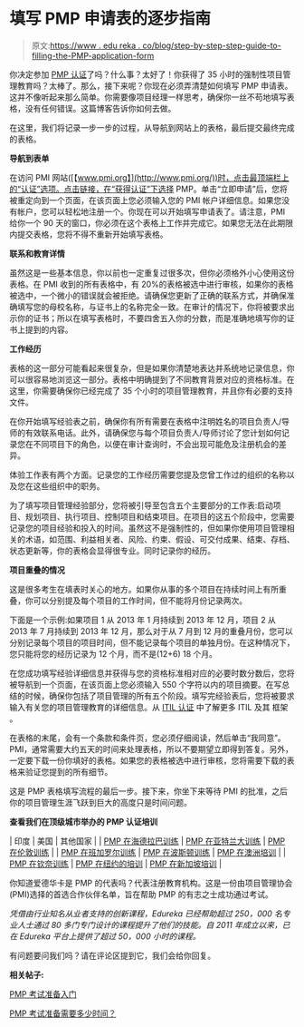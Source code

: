 # 填写 PMP 申请表的逐步指南

> 原文:[https://www . edu reka . co/blog/step-by-step-step-guide-to-filling-the-PMP-application-form](https://www.edureka.co/blog/step-by-step-guide-to-filling-the-pmp-application-form)

你决定参加 [PMP 认证](https://www.edureka.co/pmp-certification-exam-training)了吗？什么事？太好了！你获得了 35 小时的强制性项目管理教育吗？太棒了。那么，接下来呢？你现在必须弄清楚如何填写 PMP 申请表。这并不像听起来那么简单。你需要像项目经理一样思考，确保你一丝不苟地填写表格，没有任何错误。这篇博客告诉你如何去做。

在这里，我们将记录一步一步的过程，从导航到网站上的表格，最后提交最终完成的表格。

**导航到表单**

在访问 PMI 网站([【www.pmi.org】](http://www.pmi.org/))时，点击最顶端栏上的“认证”选项。点击链接，在“获得认证”下选择 PMP。单击“立即申请”后，您将被重定向到一个页面，在该页面上您必须输入您的 PMI 帐户详细信息。如果您没有帐户，您可以轻松地注册一个。你现在可以开始填写申请表了。请注意，PMI 给你一个 90 天的窗口，你必须在这个表格上工作并完成它。如果您无法在此期限内提交表格，您将不得不重新开始填写表格。

**联系和教育详情**

虽然这是一些基本信息，你以前也一定重复过很多次，但你必须格外小心使用这份表格。在 PMI 收到的所有表格中，有 20%的表格被选中进行审核，如果你的表格被选中，一个微小的错误就会被拒绝。请确保您更新了正确的联系方式，并确保准确填写您的母校名称，与证书上的名称完全一致。在审计的情况下，你将被要求出示你的证书；所以在填写表格时，不要四舍五入你的分数，而是准确地填写你的证书上提到的内容。

**工作经历**

表格的这一部分可能看起来很复杂，但是如果你清楚地表达并系统地记录信息，你可以很容易地浏览这一部分。表格中明确提到了不同教育背景对应的资格标准。在这里，你需要确保你已经完成了 35 个小时的项目管理教育，并且你有必要的支持文件。

在你开始填写经验表之前，确保你有所有需要在表格中注明姓名的项目负责人/导师的有效联系电话。此外，请确保您与每个项目负责人/导师讨论了您计划如何记录您在不同项目下的角色，以便在审计查询时，不会出现可能危及注册机会的差异。

体验工作表有两个方面。记录您的工作经历需要您提及您曾工作过的组织的名称以及您在这些组织中的职务。

为了填写项目管理经验部分，您将被引导至包含五个主要部分的工作表:启动项目、规划项目、执行项目、控制项目和结束项目。在项目的这五个阶段中，您需要记录您的项目经验和投入的时间。虽然这不是强制性的，但如果你使用项目管理相关的术语，如范围、利益相关者、风险、约束、假设、可交付成果、结束、存档、状态更新等，你的表格会显得很专业。同时记录你的经历。

**项目重叠的情况**

这是很多考生在填表时关心的地方。如果你从事的多个项目在持续时间上有所重叠，你可以分别提及每个项目的工作时间，但不能将月份记录两次。

下面是一个示例:如果项目 1 从 2013 年 1 月持续到 2013 年 12 月，项目 2 从 2013 年 7 月持续到 2013 年 12 月，那么对于从 7 月到 12 月的重叠月份，您可以分别记录每个项目的项目时间，但不能记录每个项目的单独月份。在这种情况下，您只能将您的经历记录为 12 个月，而不是(12+6) 18 个月。

在您成功填写经验详细信息并获得与您的资格标准相对应的必要时数分数后，您将被导航到一个页面，在该页面上您必须输入 550 个字符以内的项目摘要。在写总结的时候，确保你包括了项目管理的所有五个阶段。填写完经验表后，您将被要求输入有关您的项目管理教育的详细信息。从 [ITIL 认证](https://www.edureka.co/itil4-foundation-certification-training) 中了解更多 ITIL 及其 框架 。

在表格的末尾，会有一个条款和条件页，您必须仔细阅读，然后单击“我同意”。PMI，通常需要大约五天的时间来处理表格，所以不要期望立即得到答复。另外，一定要下载一份你填好的表格。如果您的表格被选中进行审核，您将需要下载的表格来验证您提到的所有细节。

这是 PMP 表格填写流程的最后一步。接下来，你坐下来等待 PMI 的批准，之后你的项目管理生涯飞跃到巨大的高度只是时间问题。

**查看我们在顶级城市举办的 PMP 认证培训**

| 印度 | 美国 | 其他国家 |
| [PMP 在海德拉巴训练](https://www.edureka.co/pmp-certification-exam-training-hyderabad) | [PMP 在亚特兰大训练](https://www.edureka.co/pmp-certification-exam-training-atlanta) | [PMP 在伦敦训练](https://www.edureka.co/pmp-certification-exam-training-london) |
| [PMP 在班加罗尔训练](https://www.edureka.co/pmp-certification-exam-training-bangalore) | [PMP 在波斯顿训练](https://www.edureka.co/pmp-certification-exam-training-boston) | [PMP 在澳洲培训](https://www.edureka.co/pmp-certification-exam-training-australia) |
| [PMP 在钦奈训练](https://www.edureka.co/pmp-certification-exam-training-chennai) | [PMP 在纽约的培训](https://www.edureka.co/pmp-certification-exam-training-new-york-city) | [PMP 在新加坡培训](https://www.edureka.co/pmp-certification-exam-training-singapore) |

你知道爱德华卡是 PMP 的代表吗？代表注册教育机构。这是一份由项目管理协会(PMI)选择的首选合作伙伴名单，旨在帮助 PMP 的有志之士成功通过考试。

*凭借由行业知名从业者支持的创新课程，Edureka 已经帮助超过 250，000 名专业人士通过 80 多门专门设计的课程提升了他们的技能。自 2011 年成立以来，已在 Edureka 平台上提供了超过 50，000 小时的课程。*

有问题要问我们吗？请在评论区提到它，我们会给你回复。

**相关帖子:**

[PMP 考试准备入门](https://www.edureka.co/pmp "get started with PMP exam preparation")

[PMP 考试准备需要多少时间？](https://www.edureka.co/blog/how-much-time-do-you-need-for-pmp-exam-preparation "how much time do you need for PMP exam preparation")